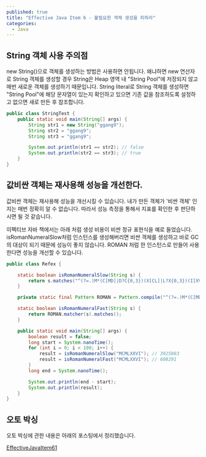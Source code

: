 ```yaml
---
published: true
title: "Effective Java Item 6 - 불필요한 객체 생성을 피하라"
categories:
  - Java
---
```


## String 객체 사용 주의점
new String()으로 객체를 생성하는 방법은 사용하면 안됩니다. 왜냐하면 new 연산자로 String 객체를 생성할 경우 String은 Heap 영역 내 "String Pool"에 저장되지 않고 매번 새로운 객체를 생성하기 때문입니다. String literal로 String 객체를 생성하면 "String Pool"에 해당 문자열이 있는지 확인하고 있으면 기존 값을 참조하도록 설정하고 없으면 새로 만든 후 참조합니다.

~~~java
public class StringTest {
    public static void main(String[] args) {
        String str1 = new String("ggang9");
        String str2 = "ggang9";
        String str3 = "ggang9";

        System.out.println(str1 == str2); // false
        System.out.println(str2 == str3); // true
    }
}
~~~

## 값비싼 객체는 재사용해 성능을 개선한다.
값비싼 객체는 재사용해 성능을 개선시킬 수 있습니다. 내가 만든 객체가 '비싼 객체' 인지는 매번 정확히 알 수 없습니다. 따라서 성능 측정을 통해서 지표를 확인한 후 판단하시면 될 것 같습니다.

이펙티브 자바 책에서는 아래 처럼 생성 비용이 비싼 정규 표현식을 예로 들었습니다. isRomanNumeralSlow처럼 인스턴스를 생성해버리면 비싼 객체를 생성하고 바로 GC의 대상이 되기 때문에 성능이 좋지 않습니다. ROMAN 처럼 한 인스턴스로 만들어 사용한다면 성능을 개선할 수 있습니다.

~~~java
public class Refex {

    static boolean isRomanNumeralSlow(String s) {
        return s.matches("^(?=.)M*(C[MD]|D?C{0,3})(X[CL]|L?X{0,3})(I[XV]|V?I{0,3})$");
    }

    private static final Pattern ROMAN = Pattern.compile("^(?=.)M*(C[MD]|D?C{0,3})(X[CL]|L?X{0,3})(I[XV]|V?I{0,3})$");

    static boolean isRomanNumeralFast(String s) {
        return ROMAN.matcher(s).matches();
    }

    public static void main(String[] args) {
        boolean result = false;
        long start = System.nanoTime();
        for (int i = 0; i < 100; i++) {
            result = isRomanNumeralSlow("MCMLXXVI"); // 3925083
            result = isRomanNumeralFast("MCMLXXVI"); // 608291
        }
        long end = System.nanoTime();

        System.out.println(end - start);
        System.out.println(result);
    }
}
~~~

## 오토 박싱
오토 박싱에 관한 내용은 아래의 포스팅에서 정리했습니다.

[EffectiveJavaItem61](https://02ggang9.github.io/java/EffectiveJavaItem61/)
